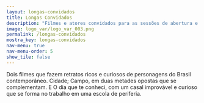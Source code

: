 ```yaml
---
layout: longas-convidados
title: Longas Convidados
description: "Filmes e atores convidados para as sessões de abertura e encerramento."
image: logo_var/logo_var_003.png	
permalink: /longas-convidados
mostra_key: longas-convidados
nav-menu: true
nav-menu-order: 5
show_tile: false
---
```


Dois filmes que fazem retratos ricos e curiosos de personagens do Brasil contemporâneo. Cidade; Campo, em duas metades opostas que se complementam. E O dia que te conheci, com um casal improvável e curioso que se forma no trabalho em uma escola de periferia.